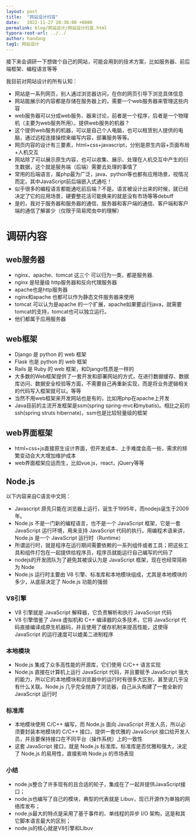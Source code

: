 ```yaml
---
layout: post
title:  "网站设计扫盲"
date:   2022-11-27 20:30:00 +0800
permalink: blog/网站设计/网站设计扫盲.html
typora-root-url: ../../
author: handong
tag1: 网站设计
---
```




接下来会调研一下想做个自己的网站，可能会用到的技术方案，比如服务器、前后端框架、编程语言等等

我目前对网站设计的所有认知：
+ 网站是一系列网页，别人通过浏览器访问，在你的网页引导下浏览具体信息
+ 网站能展示的内容都是存储在服务器上的，需要一个web服务器来管理这些内容
+ web服务器可以分成web服务、器来讨论，前者是一个程序，后者是一个物理机（主要为web服务所用）。提供web服务的机器？
+ 这个提供web服务的机器，可以是自己个人电脑，也可以租赁别人提供的电脑，通过远程连接操控来编写内容，部署服务等等。
+ 网页内容的设计有三要素，html+css+javascript，分别是原生内容+页面布局+人机交互
+ 网站除了可以展示原生内容，也可以收集、展示、处理在人机交互中产生的衍生数据，这个就是服务端（后端）需要去处理的事情了
+ 常用的后端语言，属php最为广泛，java、python等也都有应用场景，视情况而定。其中JavaScript前后端嵌入式通吃！
+ 似乎很多的编程语言都能通吃前后端？不是。语言被设计出来的时候，就已经决定了它的应用场景，硬要整花活可能换来的就是没有市场等等debuff
+ 是的，我对于服务器和服务器的通信、服务器和客户端的通信、客户端和客户端的通信了解甚少（仅限于简易爬虫中的理解）



# 调研内容
## web服务器
+ nginx、apache、tomcat 这三个 可以归为一类，都是服务器.
+ nginx 是轻量级 http服务器和反向代理服务器
+ apache也是http服务器
+ nginx和apache 也都可以作为静态文件服务器来使用
+ tomcat 可以认为是apache 的一个扩展，apache如果要运行java，就需要tomcat的支持，tomcat也可以独立运行。
+ 他们都属于应用服务器

## web框架
+ Django 是 python 的 web 框架
+ Flask 也是 python 的 web 框架
+ Rails 是 Ruby 的 web 框架，和Django性质是一样的
+ 大多数的Web框架提供了一套开发和部署网站的方式，在进行数据缓存、数据库访问、数据安全校验等方面，不需要自己再重新实现，而是将业务逻辑相关的代码写入框架就可以。等等
+ 当然不用web框架来开发网站也是有的，比如用php在apache上开发
+ Java目前的主流开发框架是ssm(spring spring-mvc和mybatis)。相比之前的ssh(spring struts hibernate)，ssm也是比较轻量级的框架

## web界面框架
+ html+css+js直接原生设计界面，但开发成本、上手难度会高一些，需求的频繁变动会大大增加维护成本
+ web界面框架应运而生，比如vue.js，react，jQuery等等


## Node.js

以下内容来自C语言中文网：

+ Javascript 原先只能在浏览器上运行，诞生于1995年，而nodejs诞生于2009年。
+ Node.js 不是一门新的编程语言，也不是一个 JavaScript 框架，它是一套 JavaScript 运行环境，用来支持 JavaScript 代码的执行。用编程术语来讲，Node.js 是一个 JavaScript 运行时（Runtime）
+ 所谓运行时，就是程序在运行期间需要依赖的一系列组件或者工具；把这些工具和组件打包在一起提供给程序员，程序员就能运行自己编写的代码了
+ nodejs的开发团队为了避免其被误认为是 JavaScript 框架，现在也经常简称为 Node
+ Node.js 运行时主要由 V8 引擎、标准库和本地模块组成，尤其是本地模块的多少，从底层决定了 Node.js 功能的强弱
### V8引擎
+ V8 引擎就是 JavaScript 解释器，它负责解析和执行 JavaScript 代码
+ V8 引擎借鉴了 Java 虚拟机和 C++ 编译器的众多技术，它将 JavaScript 代码直接编译成原生机器码，并且使用了缓存机制来提高性能，这使得 JavaScript 的运行速度可以媲美二进制程序

### 本地模块
+ Node.js 集成了众多高性能的开源库，它们使用 C/C++ 语言实现
+ Node.js 直接在计算机上运行 JavaScript 代码，并且要赋予 JavaScript 强大的能力，所以它的本地模块和浏览器中的运行时有很多大区别，甚至说几乎没有什么关联。Node.js 几乎完全抛弃了浏览器，自己从头构建了一套全新的 JavaScript 运行时

### 标准库
+ 本地模块使用 C/C++ 编写，而 Node.js 面向 JavaScript 开发人员，所以必须要封装本地模块的 C/C++ 接口，提供一套优雅的 JavaScript 接口给开发人员，并且要保持接口在不同平台（操作系统）上的一致性
+ 这套 JavaScript 接口，就是 Node.js 标准库。标准库是否优雅和强大，决定了 Node.js 的易用性，直接影响 Node.js 的市场表现

### 小结
+ node.js整合了许多现有的且合适的轮子，集成在了一起并提供JavaScript接口；
+ node.js也编写了自己的模块，典型的代表就是 Libuv，现已开源作为单独的网络库发布；
+ node.js最大的特点是采用了基于事件的、单线程的异步 I/O 架构，这是和其它脚本语言最大的区别；
+ node.js的核心就是V8引擎和Libuv

